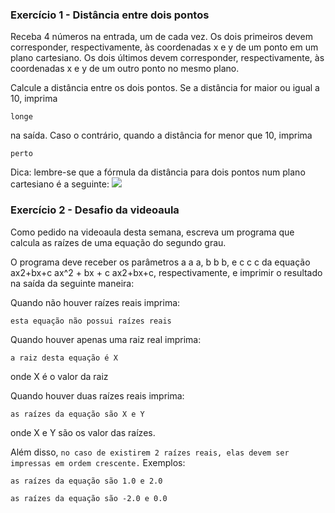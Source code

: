 ### Exercício 1 - Distância entre dois pontos

Receba 4 números na entrada, um de cada vez. Os dois primeiros devem corresponder, respectivamente, às coordenadas x e y de um ponto em um plano cartesiano. Os dois últimos devem corresponder, respectivamente, às coordenadas x e y de um outro ponto no mesmo plano.

Calcule a distância entre os dois pontos. Se a distância for maior ou igual a 10, imprima

```longe```

na saída. Caso o contrário, quando a distância for menor que 10, imprima

```perto```

Dica: lembre-se que a fórmula da distância para dois pontos num plano cartesiano é a seguinte:
![](img.png)
​
### Exercício 2 - Desafio da videoaula

Como pedido na videoaula desta semana, escreva um programa que calcula as raízes de uma equação do segundo grau.

O programa deve receber os parâmetros a a a, b b b, e c c c da equação ax2+bx+c ax^2 + bx + c ax2+bx+c, respectivamente, e imprimir o resultado na saída da seguinte maneira:

Quando não houver raízes reais imprima:

```esta equação não possui raízes reais```

Quando houver apenas uma raiz real imprima:

```a raiz desta equação é X```

onde X é o valor da raiz

Quando houver duas raízes reais imprima:

```as raízes da equação são X e Y```

onde X e Y são os valor das raízes.

Além disso, ```no caso de existirem 2 raízes reais, elas devem ser impressas em ordem crescente.``` Exemplos:

```as raízes da equação são 1.0 e 2.0```

```as raízes da equação são -2.0 e 0.0```